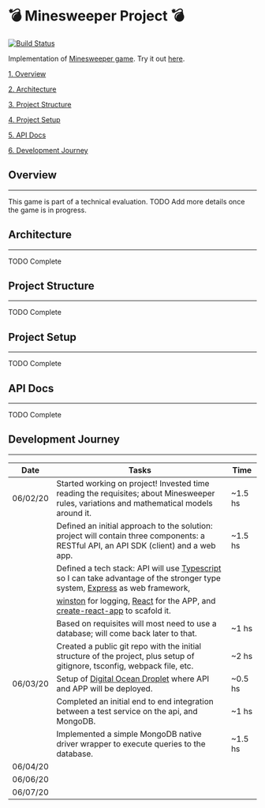 # 💣 Minesweeper Project 💣

[![Build Status](https://travis-ci.org/joemccann/dillinger.svg?branch=master)](https://travis-ci.org/joemccann/dillinger)

Implementation of [Minesweeper game](<https://en.wikipedia.org/wiki/Minesweeper_(video_game)>).
Try it out [here](https://www.google.com).

[1. Overview](#overview)

[2. Architecture](#architecture)

[3. Project Structure](#project-structure)

[4. Project Setup](#project-setup)

[5. API Docs](#api-docs)

[6. Development Journey](#development-journey)

## Overview

---

This game is part of a technical evaluation.
TODO Add more details once the game is in progress.

## Architecture

---

TODO Complete

## Project Structure

---

TODO Complete

## Project Setup

---

TODO Complete

## API Docs

---

TODO Complete

## Development Journey

---

| Date     | Tasks                                                                                                                                                                                       | Time    |
| -------- | ------------------------------------------------------------------------------------------------------------------------------------------------------------------------------------------- | ------- |
| 06/02/20 | Started working on project! Invested time reading the requisites; about Minesweeper rules, variations and mathematical models around it.                                                    | ~1.5 hs |
|          | Defined an initial approach to the solution: project will contain three components: a RESTful API, an API SDK (client) and a web app.                                                       | ~1.5 hs |
|          | Defined a tech stack: API will use [Typescript](http://typescriptlang.org/) so I can take advantage of the stronger type system, [Express](https://expressjs.com/) as web framework,        |         |
|          | [winston](https://github.com/winstonjs) for logging, [React](https://reactjs.org/) for the APP, and [create-react-app](https://reactjs.org/docs/create-a-new-react-app.html) to scafold it. |         |
|          | Based on requisites will most need to use a database; will come back later to that.                                                                                                         | ~1 hs   |
|          | Created a public git repo with the initial structure of the project, plus setup of gitignore, tsconfig, webpack file, etc.                                                                  | ~2 hs   |
| 06/03/20 | Setup of [Digital Ocean Droplet](https://www.digitalocean.com/products/droplets/) where API and APP will be deployed.                                                                       | ~0.5 hs |
|          | Completed an initial end to end integration between a test service on the api, and MongoDB.                                                                                                 | ~1 hs   |
|          | Implemented a simple MongoDB native driver wrapper to execute queries to the database.                                                                                                      | ~1.5 hs |
| 06/04/20 |                                                                                                                                                                                             |         |
| 06/06/20 |                                                                                                                                                                                             |         |
| 06/07/20 |                                                                                                                                                                                             |         |

